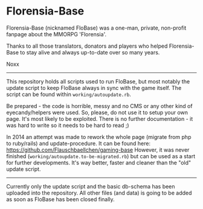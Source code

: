 # Florensia-Base

Florensia-Base (nicknamed FloBase) was a one-man, private, non-profit fanpage about the MMORPG 'Florensia'.

Thanks to all those translators, donators and players who helped Florensia-Base to stay alive and always up-to-date over so many years.

Noxx

---

This repository holds all scripts used to run FloBase, but most notably the update script to keep FloBase always in sync with the game itself.
The script can be found within `working/autoupdate.rb`.

Be prepared - the code is horrible, messy and no CMS or any other kind of eyecandy/helpers were used.
So, please, do not use it to setup your own page. It's most likely to be exploited.
There is no further documentation - it was hard to write so it needs to be hard to read ;)

In 2014 an attempt was made to rework the whole page (migrate from php to ruby/rails) and update-procedure.
It can be found here: https://github.com/Flauschbaellchen/gaming-base
However, it was never finished (`working/autoupdate.to-be-migrated.rb`) but can be used as a start for further developments.
It's way better, faster and cleaner than the "old" update script.

---

Currently only the update script and the basic db-schema has been uploaded into the repository.
All other files (and data) is going to be added as soon as FloBase has been closed finally.

